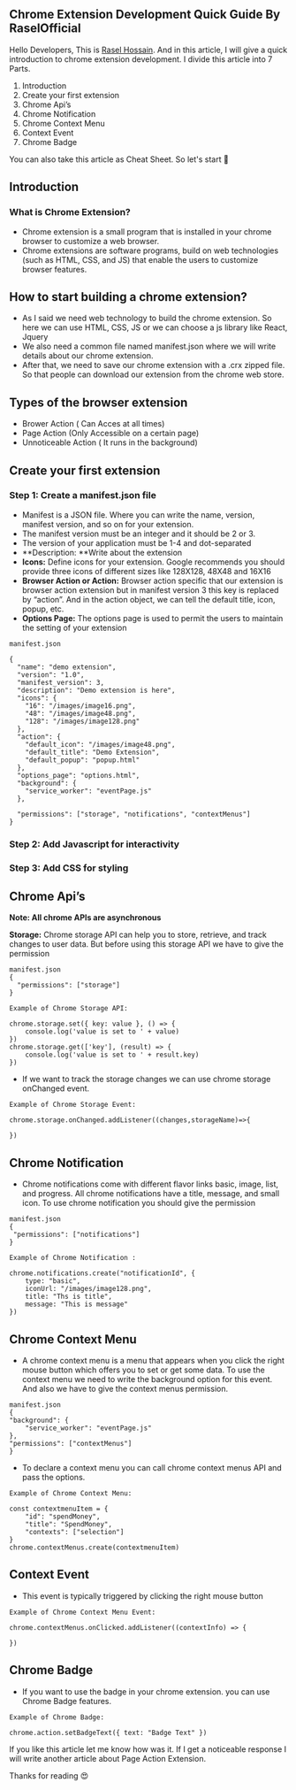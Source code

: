 ## Chrome Extension Development Quick Guide By RaselOfficial

Hello Developers, This is [Rasel Hossain](https://raselofficial.com). And in this article, I will give a quick introduction to chrome extension development. I divide this article into 7 Parts.

1. Introduction
2. Create your first extension
3. Chrome Api’s
4. Chrome Notification
5. Chrome Context Menu
6. Context Event
7. Chrome Badge

You can also take this article as Cheat Sheet. So let's start 🥰

## Introduction
### What is Chrome Extension?
- Chrome extension is a small program that is installed in your chrome browser to customize a web browser.
- Chrome extensions are software programs, build on web technologies (such as HTML, CSS, and JS) that enable the users to customize browser features.

## How to start building a chrome extension?
- As I said we need web technology to build the chrome extension. So here we can use HTML, CSS, JS or we can choose a js library like React, Jquery
- We also need a common file named manifest.json where we will write details about our chrome extension.
- After that, we need to save our chrome extension with a .crx zipped file. So that people can download our extension from the chrome web store.

## Types of the browser extension
- Brower Action ( Can Acces at all times)
- Page Action (Only Accessible on a certain page)
- Unnoticeable Action ( It runs in the background)

## Create your first extension
### Step 1: Create a manifest.json file 
- Manifest is a JSON file. Where you can write the name, version, manifest version, and so on for your extension.
- The manifest version must be an integer and it should be 2 or 3.
- The version of your application must be 1-4 and dot-separated
- **Description: **Write about the extension
- **Icons:** Define icons for your extension. Google recommends you should provide three icons of different sizes like 128X128, 48X48 and 16X16
- **Browser Action or Action:** Browser action specific that our extension is browser action extension but in manifest version 3 this key is replaced by “action”. And in the action object, we can tell the default title, icon, popup, etc.
- **Options Page:** The options page is used to permit the users to maintain the setting of your extension

```
manifest.json

{
  "name": "demo extension",
  "version": "1.0",
  "manifest_version": 3,
  "description": "Demo extension is here",
  "icons": {
    "16": "/images/image16.png",
    "48": "/images/image48.png",
    "128": "/images/image128.png"
  },
  "action": {
    "default_icon": "/images/image48.png",
    "default_title": "Demo Extension",
    "default_popup": "popup.html"
  },
  "options_page": "options.html",
  "background": {
    "service_worker": "eventPage.js"
  },
  
  "permissions": ["storage", "notifications", "contextMenus"]
}
```

### Step 2: Add Javascript for interactivity
### Step 3: Add CSS for styling


 
## Chrome Api’s
**Note: All chrome APIs are asynchronous**

**Storage:** Chrome storage API can help you to store, retrieve, and track changes to user data. But before using this storage API we have to give the permission

```
manifest.json
{
  "permissions": ["storage"]
}
```
```
Example of Chrome Storage API: 

chrome.storage.set({ key: value }, () => {
    console.log('value is set to ' + value)
})
chrome.storage.get(['key'], (result) => {
    console.log('value is set to ' + result.key)
})
```
- If we want to track the storage changes we can use chrome storage onChanged event.

```
Example of Chrome Storage Event: 

chrome.storage.onChanged.addListener((changes,storageName)=>{
    
})
```
## Chrome Notification
- Chrome notifications come with different flavor links basic, image, list, and progress. All chrome notifications have a title, message, and small icon. To use chrome notification you should give the permission

```
manifest.json
{
 "permissions": ["notifications"]
}
```
```
Example of Chrome Notification :  

chrome.notifications.create("notificationId", {
    type: "basic",
    iconUrl: "/images/image128.png",
    title: "Ths is title",
    message: "This is message"
})
```
## Chrome Context Menu
- A chrome context menu is a menu that appears when you click the right mouse button which offers you to set or get some data. To use the context menu we need to write the background option for this event. And also we have to give the context menus permission.

```
manifest.json
{
"background": {
    "service_worker": "eventPage.js"
},
"permissions": ["contextMenus"]
}
```
- To declare a context menu you can call chrome context menus API and pass the options.

```
Example of Chrome Context Menu:  

const contextmenuItem = {
    "id": "spendMoney",
    "title": "SpendMoney",
    "contexts": ["selection"]
}
chrome.contextMenus.create(contextmenuItem)
```
## Context Event
- This event is typically triggered by clicking the right mouse button

```
Example of Chrome Context Menu Event:  

chrome.contextMenus.onClicked.addListener((contextInfo) => {

})
```
## Chrome Badge
- If you want to use the badge in your chrome extension. you can use Chrome Badge features.

```
Example of Chrome Badge:  

chrome.action.setBadgeText({ text: "Badge Text" })
```

If you like this article let me know how was it. If I get a noticeable response I will write another article about Page Action Extension.

Thanks for reading 😍